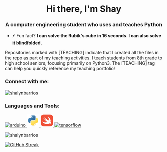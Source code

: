 <h1 align="center">Hi there, I'm Shay</h1>
<h3 align="center">A computer engineering student who uses and teaches Python</h3>

- ⚡ Fun fact? **I can solve the Rubik's cube in 16 seconds. I can also solve it blindfolded.**

Repositories marked with [TEACHING] indicate that I created all the files in the repo as part of my teaching activities. I teach students from 8th grade to high school seniors, focusing primarily on Python3. The [TEACHING] tag can help you quickly reference my teaching portfolio!

<h3 align="left">Connect with me:</h3>
<p align="left">
  <a href="https://instagram.com/shalynbarrios" target="blank">
    <img align="center" src="https://raw.githubusercontent.com/rahuldkjain/github-profile-readme-generator/master/src/images/icons/Social/instagram.svg" alt="shalynbarrios" height="30" width="40" />
  </a>
</p>

<h3 align="left">Languages and Tools:</h3>
<p align="left">
  <a href="https://www.arduino.cc/" target="_blank" rel="noreferrer">
    <img src="https://cdn.worldvectorlogo.com/logos/arduino-1.svg" alt="arduino" width="40" height="40" />
  </a>
  <a href="https://www.python.org" target="_blank" rel="noreferrer">
    <img src="https://raw.githubusercontent.com/devicons/devicon/master/icons/python/python-original.svg" alt="python" width="40" height="40" />
  </a>
  <a href="https://developer.apple.com/swift/" target="_blank" rel="noreferrer">
    <img src="https://raw.githubusercontent.com/devicons/devicon/master/icons/swift/swift-original.svg" alt="swift" width="40" height="40" />
  </a>
  <a href="https://www.tensorflow.org" target="_blank" rel="noreferrer">
    <img src="https://www.vectorlogo.zone/logos/tensorflow/tensorflow-icon.svg" alt="tensorflow" width="40" height="40" />
  </a>
</p>

<p>
  <img align="center" src="https://github-readme-stats.vercel.app/api/top-langs?username=shalynbarrios&show_icons=true&locale=en&layout=compact" alt="shalynbarrios" />
</p>

<!-- GitHub Streak stats (ensure username is correct) -->
[![GitHub Streak](https://streak-stats.demolab.com/?user=shalynbarrios)](https://git.io/streak-stats)





